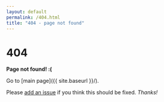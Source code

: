 ```yaml
---
layout: default
permalink: /404.html
title: "404 - page not found"
---
```


# 404

**Page not found! :(**

Go to [main page]({{ site.baseurl }}/).

Please [add an issue](https://github.com/DE-RSE/survey_rse_training/issues) if you think this should be fixed. _Thanks!_
